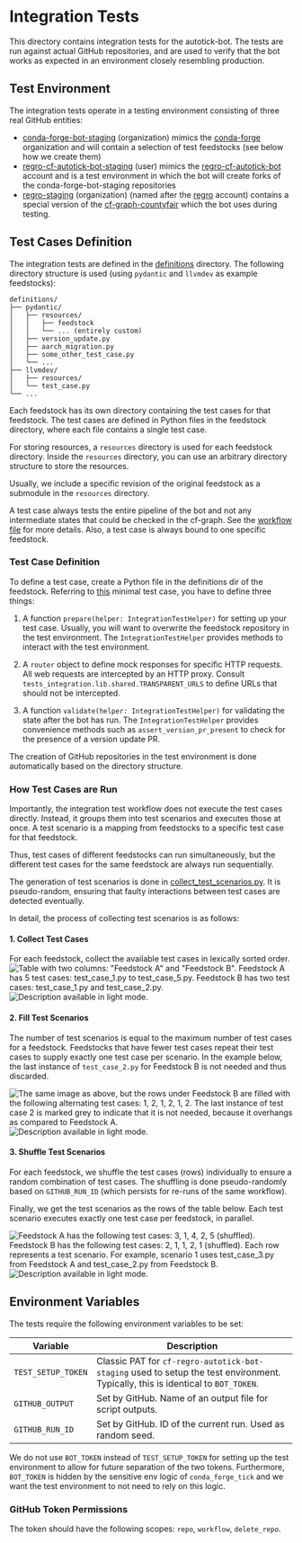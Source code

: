 # Integration Tests
This directory contains integration tests for the autotick-bot.
The tests are run against actual GitHub repositories, and are used to verify that the
bot works as expected in an environment closely resembling production.

## Test Environment
The integration tests operate in a testing environment consisting of three real GitHub entities:

- [conda-forge-bot-staging](https://github.com/conda-forge-bot-staging) (organization) mimics the
[conda-forge](https://github.com/conda-forge) organization and will contain a selection of test feedstocks
(see below how we create them)
- [regro-cf-autotick-bot-staging](https://github.com/regro-cf-autotick-bot-staging) (user) mimics the
[regro-cf-autotick-bot](https://github.com/regro-cf-autotick-bot) account and is a test environment in which the bot
will create forks of the conda-forge-bot-staging repositories
- [regro-staging](https://github.com/regro-staging) (organization) (named after the [regro](https://github.com/regro)
account) contains a special version of the [cf-graph-countyfair](https://github.com/regro/cf-graph-countyfair) which
the bot uses during testing.

## Test Cases Definition
The integration tests are defined in the [definitions](definitions) directory. The following directory structure is
used (using `pydantic` and `llvmdev` as example feedstocks):

```text
definitions/
├── pydantic/
│   ├── resources/
│   │   ├── feedstock
│   │   └── ... (entirely custom)
│   ├── version_update.py
│   ├── aarch_migration.py
│   ├── some_other_test_case.py
│   └── ...
├── llvmdev/
│   ├── resources/
│   └── test_case.py
└── ...
```

Each feedstock has its own directory containing the test cases for that feedstock. The test cases are defined in
Python files in the feedstock directory, where each file contains a single test case.

For storing resources, a `resources` directory is used for each feedstock directory.
Inside the `resources` directory, you can use an arbitrary directory structure to store the resources.

Usually, we include a specific revision of the original feedstock as a submodule in the `resources` directory.

A test case always tests the entire pipeline of the bot and not any intermediate states that could be checked
in the cf-graph. See the [workflow file](../.github/workflows/test-integration.yml) for more details.
Also, a test case is always bound to one specific feedstock.

### Test Case Definition
To define a test case, create a Python file in the definitions dir of the feedstock. Referring to
[this](definitions/pydantic/version_update.py) minimal test case,
you have to define three things:

1. A function `prepare(helper: IntegrationTestHelper)` for setting up your test case. Usually, you will want to
overwrite the feedstock repository in the test environment. The `IntegrationTestHelper` provides methods to interact
with the test environment.

2. A `router` object to define mock responses for specific HTTP requests. All web requests are intercepted by an HTTP proxy.
Consult `tests_integration.lib.shared.TRANSPARENT_URLS` to define URLs that should not be intercepted.

3. A function `validate(helper: IntegrationTestHelper)` for validating the state after the bot has run.
The `IntegrationTestHelper` provides convenience methods such as `assert_version_pr_present` to check for the presence
of a version update PR.

The creation of GitHub repositories in the test environment is done automatically based on the directory structure.

### How Test Cases are Run

Importantly, the integration test workflow does not execute the test cases directly.
Instead, it groups them into test scenarios and executes those at once.
A test scenario is a mapping from feedstocks to a specific test case for that feedstock.

Thus, test cases of different feedstocks can run simultaneously, but the different test cases for the same feedstock
are always run sequentially.

The generation of test scenarios is done in [collect_test_scenarios.py](collect_test_scenarios.py). It is pseudo-random,
ensuring that faulty interactions between test cases are detected eventually.

In detail, the process of collecting test scenarios is as follows:

#### 1. Collect Test Cases
For each feedstock, collect the available test cases in lexically sorted order.
![
Table with two columns: "Feedstock A" and "Feedstock B". Feedstock A has 5 test cases: `test_case_1.py` to
`test_case_5.py`. Feedstock B has two test cases: `test_case_1.py` and `test_case_2.py`.
](../docs/assets/integration-tests/scenarios-definition-1-light.svg#gh-light-mode-only)
![Description available in light mode.](../docs/assets/integration-tests/scenarios-definition-1-light.svg#gh-dark-mode-only)

#### 2. Fill Test Scenarios
The number of test scenarios is equal to the maximum number of test cases for a feedstock.
Feedstocks that have fewer test cases repeat their test cases to supply exactly one test case per scenario.
In the example below, the last instance of `test_case_2.py` for Feedstock B is not needed and thus discarded.

![
The same image as above, but the rows under Feedstock B are filled with the following alternating test cases: 1, 2, 1, 2, 1, 2.
The last instance of test case 2 is marked grey to indicate that it is not needed, because it overhangs as compared to Feedstock A.
](../docs/assets/integration-tests/scenarios-extension-2-light.svg#gh-light-mode-only)
![Description available in light mode.](../docs/assets/integration-tests/scenarios-extension-2-light.svg#gh-dark-mode-only)

#### 3. Shuffle Test Scenarios
For each feedstock, we shuffle the test cases (rows) individually to ensure a random combination of test cases.
The shuffling is done pseudo-randomly based on `GITHUB_RUN_ID` (which persists for re-runs of the same workflow).

Finally, we get the test scenarios as the rows of the table below.
Each test scenario executes exactly one test case per feedstock, in parallel.

![
Feedstock A has the following test cases: 3, 1, 4, 2, 5 (shuffled).
Feedstock B has the following test cases: 2, 1, 1, 2, 1 (shuffled).
Each row represents a test scenario.
For example, scenario 1 uses `test_case_3.py` from Feedstock A and `test_case_2.py` from Feedstock B.
](../docs/assets/integration-tests/scenarios-shuffle-3-light.svg#gh-light-mode-only)
![Description available in light mode.](../docs/assets/integration-tests/scenarios-shuffle-3-light.svg#gh-dark-mode-only)

## Environment Variables
The tests require the following environment variables to be set:

| Variable           | Description                                                                                                                      |
|--------------------|----------------------------------------------------------------------------------------------------------------------------------|
| `TEST_SETUP_TOKEN` | Classic PAT for `cf-regro-autotick-bot-staging` used to setup the test environment. Typically, this is identical to `BOT_TOKEN`. |
| `GITHUB_OUTPUT`    | Set by GitHub. Name of an output file for script outputs.                                                                        |
| `GITHUB_RUN_ID`    | Set by GitHub. ID of the current run. Used as random seed.                                                                       |


We do not use `BOT_TOKEN` instead of `TEST_SETUP_TOKEN` for setting up the test environment to allow for future separation of the two tokens.
Furthermore, `BOT_TOKEN` is hidden by the sensitive env logic of `conda_forge_tick` and we want the test environment to not need to rely on this logic.


### GitHub Token Permissions
The token should have the following scopes: `repo`, `workflow`, `delete_repo`.
